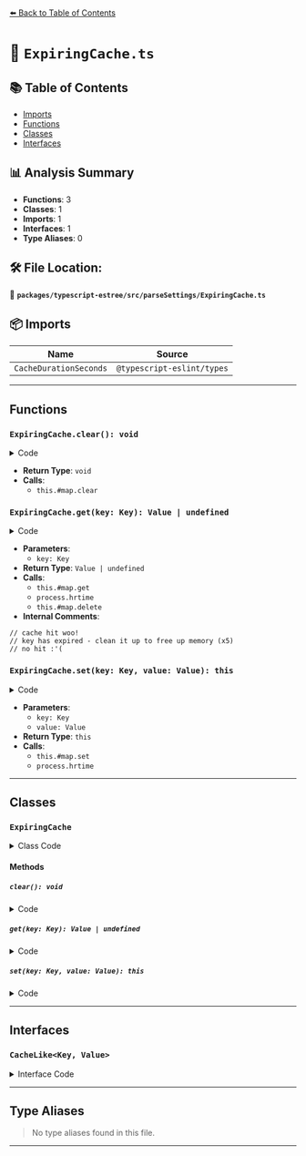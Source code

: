 [⬅️ Back to Table of Contents](../../../../index.md)

# 📄 `ExpiringCache.ts`

## 📚 Table of Contents

- [Imports](#imports)
- [Functions](#functions)
- [Classes](#classes)
- [Interfaces](#interfaces)

## 📊 Analysis Summary

- **Functions**: 3
- **Classes**: 1
- **Imports**: 1
- **Interfaces**: 1
- **Type Aliases**: 0

## 🛠️ File Location:
📂 **`packages/typescript-estree/src/parseSettings/ExpiringCache.ts`**

## 📦 Imports

| Name | Source |
|------|--------|
| `CacheDurationSeconds` | `@typescript-eslint/types` |


---

## Functions

### `ExpiringCache.clear(): void`

<details><summary>Code</summary>

```ts
clear(): void {
    this.#map.clear();
  }
```
</details>

- **Return Type**: `void`
- **Calls**:
  - `this.#map.clear`
### `ExpiringCache.get(key: Key): Value | undefined`

<details><summary>Code</summary>

```ts
get(key: Key): Value | undefined {
    const entry = this.#map.get(key);
    if (entry?.value != null) {
      if (this.#cacheDurationSeconds === 'Infinity') {
        return entry.value;
      }

      const ageSeconds = process.hrtime(entry.lastSeen)[0];
      if (ageSeconds < this.#cacheDurationSeconds) {
        // cache hit woo!
        return entry.value;
      }
      // key has expired - clean it up to free up memory
      this.#map.delete(key);
    }
    // no hit :'(
    return undefined;
  }
```
</details>

- **Parameters**:
  - `key: Key`
- **Return Type**: `Value | undefined`
- **Calls**:
  - `this.#map.get`
  - `process.hrtime`
  - `this.#map.delete`
- **Internal Comments**:
```
// cache hit woo!
// key has expired - clean it up to free up memory (x5)
// no hit :'(
```

### `ExpiringCache.set(key: Key, value: Value): this`

<details><summary>Code</summary>

```ts
set(key: Key, value: Value): this {
    this.#map.set(key, {
      lastSeen:
        this.#cacheDurationSeconds === 'Infinity'
          ? // no need to waste time calculating the hrtime in infinity mode as there's no expiry
            ZERO_HR_TIME
          : process.hrtime(),
      value,
    });
    return this;
  }
```
</details>

- **Parameters**:
  - `key: Key`
  - `value: Value`
- **Return Type**: `this`
- **Calls**:
  - `this.#map.set`
  - `process.hrtime`

---

## Classes

### `ExpiringCache`

<details><summary>Class Code</summary>

```ts
export class ExpiringCache<Key, Value> implements CacheLike<Key, Value> {
  readonly #cacheDurationSeconds: CacheDurationSeconds;

  readonly #map = new Map<
    Key,
    Readonly<{
      lastSeen: [number, number];
      value: Value;
    }>
  >();

  constructor(cacheDurationSeconds: CacheDurationSeconds) {
    this.#cacheDurationSeconds = cacheDurationSeconds;
  }

  clear(): void {
    this.#map.clear();
  }

  get(key: Key): Value | undefined {
    const entry = this.#map.get(key);
    if (entry?.value != null) {
      if (this.#cacheDurationSeconds === 'Infinity') {
        return entry.value;
      }

      const ageSeconds = process.hrtime(entry.lastSeen)[0];
      if (ageSeconds < this.#cacheDurationSeconds) {
        // cache hit woo!
        return entry.value;
      }
      // key has expired - clean it up to free up memory
      this.#map.delete(key);
    }
    // no hit :'(
    return undefined;
  }

  set(key: Key, value: Value): this {
    this.#map.set(key, {
      lastSeen:
        this.#cacheDurationSeconds === 'Infinity'
          ? // no need to waste time calculating the hrtime in infinity mode as there's no expiry
            ZERO_HR_TIME
          : process.hrtime(),
      value,
    });
    return this;
  }
}
```
</details>

#### Methods

##### `clear(): void`

<details><summary>Code</summary>

```ts
clear(): void {
    this.#map.clear();
  }
```
</details>

##### `get(key: Key): Value | undefined`

<details><summary>Code</summary>

```ts
get(key: Key): Value | undefined {
    const entry = this.#map.get(key);
    if (entry?.value != null) {
      if (this.#cacheDurationSeconds === 'Infinity') {
        return entry.value;
      }

      const ageSeconds = process.hrtime(entry.lastSeen)[0];
      if (ageSeconds < this.#cacheDurationSeconds) {
        // cache hit woo!
        return entry.value;
      }
      // key has expired - clean it up to free up memory
      this.#map.delete(key);
    }
    // no hit :'(
    return undefined;
  }
```
</details>

##### `set(key: Key, value: Value): this`

<details><summary>Code</summary>

```ts
set(key: Key, value: Value): this {
    this.#map.set(key, {
      lastSeen:
        this.#cacheDurationSeconds === 'Infinity'
          ? // no need to waste time calculating the hrtime in infinity mode as there's no expiry
            ZERO_HR_TIME
          : process.hrtime(),
      value,
    });
    return this;
  }
```
</details>


---

## Interfaces

### `CacheLike<Key, Value>`

<details><summary>Interface Code</summary>

```ts
export interface CacheLike<Key, Value> {
  get(key: Key): Value | undefined;
  set(key: Key, value: Value): this;
}
```
</details>


---

## Type Aliases

> No type aliases found in this file.


---